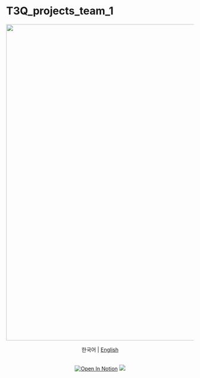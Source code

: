 # T3Q_projects_team_1

<div align="center">

<p><a align="center" href="https://everlasting-chicken-ada.notion.site/HOME-3c279bd41574456098349527fa339db2" target="_blank"> <img src="https://user-images.githubusercontent.com/108515200/201014715-95dc2034-8bff-4a5e-835f-65e5d8ef840b.png" width="850"/></a></p>

한국어 \| [English](.github/README_eng.md)

  <br>
  <div>
    <a href="https://everlasting-chicken-ada.notion.site/HOME-3c279bd41574456098349527fa339db2"><img src="https://kaggle.com/static/images/open-in-kaggle.svg" alt="Open In Notion"></a>
     <img src="https://img.shields.io/badge/Notion-3178C6?style=flat&logo=TypeScript&logoColor=white"/>
  </div>
  
  
